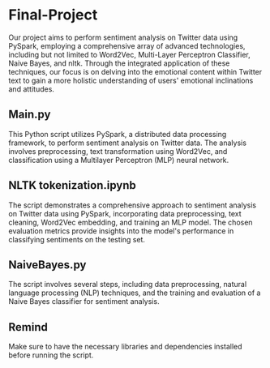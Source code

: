 # Final-Project
Our project aims to perform sentiment analysis on Twitter data using PySpark, employing a comprehensive array of advanced technologies, including but not limited to Word2Vec, Multi-Layer Perceptron Classifier, Naive Bayes, and nltk. Through the integrated application of these techniques, our focus is on delving into the emotional content within Twitter text to gain a more holistic understanding of users' emotional inclinations and attitudes.

## Main.py
This Python script utilizes PySpark, a distributed data processing framework, to perform sentiment analysis on Twitter data. The analysis involves preprocessing, text transformation using Word2Vec, and classification using a Multilayer Perceptron (MLP) neural network.

## NLTK tokenization.ipynb
The script demonstrates a comprehensive approach to sentiment analysis on Twitter data using PySpark, incorporating data preprocessing, text cleaning, Word2Vec embedding, and training an MLP model. The chosen evaluation metrics provide insights into the model's performance in classifying sentiments on the testing set.

## NaiveBayes.py
The script involves several steps, including data preprocessing, natural language processing (NLP) techniques, and the training and evaluation of a Naive Bayes classifier for sentiment analysis.

## Remind
Make sure to have the necessary libraries and dependencies installed before running the script.
